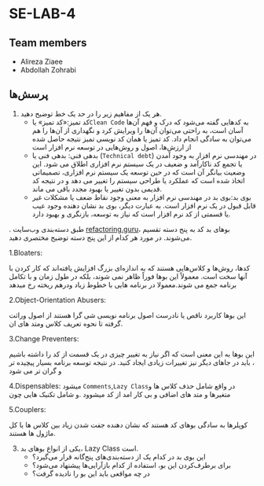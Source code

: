 # SE-LAB-4

## Team members
* Alireza Ziaee
* Abdollah Zohrabi

## پرسش‌ها
1. هر یک از مفاهیم زیر را در حد یک خط توضیح دهید.
    - کد تمیز:«کد تمیز» یا`Clean Code` به کدهایی گفته می‌شود که درک و فهم آن‌ها آسان است، به راحتی می‌توان آن‌ها را ویرایش کرد و نگهداری از آن‌ها را هم می‌توان به سادگی انجام داد. کد تمیز یا همان کد نویسی تمیز نتیجه حاصل شده از ارزش‌ها، اصول و روش‌هایی در توسعه نرم افزار است 
    - بدهی فنی: بدهی فنی یا (`Technical debt`) در مهندسی نرم افزار به وجود آمدن یا تجمع کد ناکارآمد و ضعیف در یک سیستم نرم افزاری اطلاق می شود. این وضعیت بیانگر آن است که در حین توسعه یک سیستم نرم افزاری، تصمیماتی اتخاذ شده است که عملکرد یا طراحی سیستم را تغییر می دهد و در نتیجه کد قدیمی بدون تغییر یا بهبود مجدد باقی می ماند.
    - بوی بد:بوی بد در مهندسی نرم افزار به معنی وجود نقاط ضعف یا مشکلات غیر قابل قبول در یک نرم افزار است. به عبارت دیگر، بوی بد نشان دهنده وجود عیب یا قسمتی از کد نرم افزار است که نیاز به توسعه، بازنگری و بهبود دارد.
 
. طبق دسته‌بندی وب‌سایت [refactoring.guru](https://refactoring.guru/refactoring/smells)، بوهای بد کد به پنج دسته تقسیم می‌شوند. در مورد هر کدام از این پنج دسته توضیح مختصری دهید.

1.Bloaters:

کدها، روش‌ها و کلاس‌هایی هستند که به اندازه‌ای بزرگ افزایش یافته‌اند که کار کردن با آنها سخت است. معمولاً این بوها فوراً ظاهر نمی شوند، بلکه در طول زمان و با تکامل برنامه جمع می شوند.معمولا در برنامه هایی با خطوط زیاد ودرهم ریخته رخ میدهد

 
2.Object-Orientation Abusers:

این بوها کاربرد ناقص یا نادرست اصول برنامه نویسی شی گرا هستند از اصول وراثت گرفته تا  نحوه تعریف کلاس ومتد های ان.

3.Change Preventers:

این بوها به این معنی است که اگر نیاز به تغییر چیزی در یک قسمت از کد را داشته باشیم ، باید در جاهای دیگر نیز تغییرات زیادی ایجاد کنید. در نتیجه توسعه برنامه بسیار پیچیده تر و گران تر می شود

4.Dispensables:
میشود `Comments`,`Lazy Class`در واقع شامل حذف کلاس ها و متغیرها و متد های اضافی و بی کار امد از کد میشوود .و شامل تکنیک هایی چون 


5.Couplers:

کوپلرها به سادگی بوهای کد هستند که نشان دهنده جفت شدن زیاد بین کلاس ها یا کل ماژول ها هستند.


3. یکی از انواع بوهای بد، Lazy Class است.
    - این بوی بد در کدام یک از دسته‌بندی‌های پنج‌گانه قرار می‌گیرد؟
    - برای برطرف‌کردن این بو، استفاده از کدام بازآرایی‌ها پیشنهاد می‌شود؟
    - در چه مواقعی باید این بو را نادیده گرفت؟
